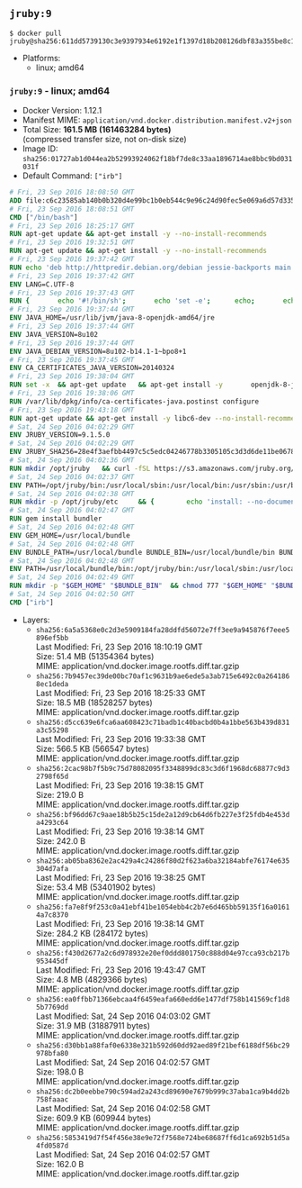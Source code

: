 ## `jruby:9`

```console
$ docker pull jruby@sha256:611dd5739130c3e9397934e6192e1f1397d18b208126dbf83a355be8c12ea86a
```

-	Platforms:
	-	linux; amd64

### `jruby:9` - linux; amd64

-	Docker Version: 1.12.1
-	Manifest MIME: `application/vnd.docker.distribution.manifest.v2+json`
-	Total Size: **161.5 MB (161463284 bytes)**  
	(compressed transfer size, not on-disk size)
-	Image ID: `sha256:01727ab1d044ea2b52993924062f18bf7de8c33aa1896714ae8bbc9bd031031f`
-	Default Command: `["irb"]`

```dockerfile
# Fri, 23 Sep 2016 18:08:50 GMT
ADD file:c6c23585ab140b0b320d4e99bc1b0eb544c9e96c24d90fec5e069a6d57d335ca in / 
# Fri, 23 Sep 2016 18:08:51 GMT
CMD ["/bin/bash"]
# Fri, 23 Sep 2016 18:25:17 GMT
RUN apt-get update && apt-get install -y --no-install-recommends 		ca-certificates 		curl 		wget 	&& rm -rf /var/lib/apt/lists/*
# Fri, 23 Sep 2016 19:32:51 GMT
RUN apt-get update && apt-get install -y --no-install-recommends 		bzip2 		unzip 		xz-utils 	&& rm -rf /var/lib/apt/lists/*
# Fri, 23 Sep 2016 19:37:42 GMT
RUN echo 'deb http://httpredir.debian.org/debian jessie-backports main' > /etc/apt/sources.list.d/jessie-backports.list
# Fri, 23 Sep 2016 19:37:42 GMT
ENV LANG=C.UTF-8
# Fri, 23 Sep 2016 19:37:43 GMT
RUN { 		echo '#!/bin/sh'; 		echo 'set -e'; 		echo; 		echo 'dirname "$(dirname "$(readlink -f "$(which javac || which java)")")"'; 	} > /usr/local/bin/docker-java-home 	&& chmod +x /usr/local/bin/docker-java-home
# Fri, 23 Sep 2016 19:37:44 GMT
ENV JAVA_HOME=/usr/lib/jvm/java-8-openjdk-amd64/jre
# Fri, 23 Sep 2016 19:37:44 GMT
ENV JAVA_VERSION=8u102
# Fri, 23 Sep 2016 19:37:44 GMT
ENV JAVA_DEBIAN_VERSION=8u102-b14.1-1~bpo8+1
# Fri, 23 Sep 2016 19:37:45 GMT
ENV CA_CERTIFICATES_JAVA_VERSION=20140324
# Fri, 23 Sep 2016 19:38:04 GMT
RUN set -x 	&& apt-get update 	&& apt-get install -y 		openjdk-8-jre-headless="$JAVA_DEBIAN_VERSION" 		ca-certificates-java="$CA_CERTIFICATES_JAVA_VERSION" 	&& rm -rf /var/lib/apt/lists/* 	&& [ "$JAVA_HOME" = "$(docker-java-home)" ]
# Fri, 23 Sep 2016 19:38:06 GMT
RUN /var/lib/dpkg/info/ca-certificates-java.postinst configure
# Fri, 23 Sep 2016 19:43:18 GMT
RUN apt-get update && apt-get install -y libc6-dev --no-install-recommends && rm -rf /var/lib/apt/lists/*
# Sat, 24 Sep 2016 04:02:29 GMT
ENV JRUBY_VERSION=9.1.5.0
# Sat, 24 Sep 2016 04:02:29 GMT
ENV JRUBY_SHA256=28e4f3aefbb4497c5c5edc04246778b3305105c3d3d6de11be067826cc5bb766
# Sat, 24 Sep 2016 04:02:36 GMT
RUN mkdir /opt/jruby   && curl -fSL https://s3.amazonaws.com/jruby.org/downloads/${JRUBY_VERSION}/jruby-bin-${JRUBY_VERSION}.tar.gz -o /tmp/jruby.tar.gz   && echo "$JRUBY_SHA256 /tmp/jruby.tar.gz" | sha256sum -c -   && tar -zx --strip-components=1 -f /tmp/jruby.tar.gz -C /opt/jruby   && rm /tmp/jruby.tar.gz   && update-alternatives --install /usr/local/bin/ruby ruby /opt/jruby/bin/jruby 1
# Sat, 24 Sep 2016 04:02:37 GMT
ENV PATH=/opt/jruby/bin:/usr/local/sbin:/usr/local/bin:/usr/sbin:/usr/bin:/sbin:/bin
# Sat, 24 Sep 2016 04:02:38 GMT
RUN mkdir -p /opt/jruby/etc 	&& { 		echo 'install: --no-document'; 		echo 'update: --no-document'; 	} >> /opt/jruby/etc/gemrc
# Sat, 24 Sep 2016 04:02:47 GMT
RUN gem install bundler
# Sat, 24 Sep 2016 04:02:48 GMT
ENV GEM_HOME=/usr/local/bundle
# Sat, 24 Sep 2016 04:02:48 GMT
ENV BUNDLE_PATH=/usr/local/bundle BUNDLE_BIN=/usr/local/bundle/bin BUNDLE_SILENCE_ROOT_WARNING=1 BUNDLE_APP_CONFIG=/usr/local/bundle
# Sat, 24 Sep 2016 04:02:48 GMT
ENV PATH=/usr/local/bundle/bin:/opt/jruby/bin:/usr/local/sbin:/usr/local/bin:/usr/sbin:/usr/bin:/sbin:/bin
# Sat, 24 Sep 2016 04:02:49 GMT
RUN mkdir -p "$GEM_HOME" "$BUNDLE_BIN" 	&& chmod 777 "$GEM_HOME" "$BUNDLE_BIN"
# Sat, 24 Sep 2016 04:02:50 GMT
CMD ["irb"]
```

-	Layers:
	-	`sha256:6a5a5368e0c2d3e5909184fa28ddfd56072e7ff3ee9a945876f7eee5896ef5bb`  
		Last Modified: Fri, 23 Sep 2016 18:10:19 GMT  
		Size: 51.4 MB (51354364 bytes)  
		MIME: application/vnd.docker.image.rootfs.diff.tar.gzip
	-	`sha256:7b9457ec39de00bc70af1c9631b9ae6ede5a3ab715e6492c0a2641868ec1deda`  
		Last Modified: Fri, 23 Sep 2016 18:25:33 GMT  
		Size: 18.5 MB (18528257 bytes)  
		MIME: application/vnd.docker.image.rootfs.diff.tar.gzip
	-	`sha256:d5cc639e6fca6aa608423c71badb1c40bacbd0b4a1bbe563b439d831a3c55298`  
		Last Modified: Fri, 23 Sep 2016 19:33:38 GMT  
		Size: 566.5 KB (566547 bytes)  
		MIME: application/vnd.docker.image.rootfs.diff.tar.gzip
	-	`sha256:2cac98b7f5b9c75d78082095f3348899dc83c3d6f1968dc68877c9d32798f65d`  
		Last Modified: Fri, 23 Sep 2016 19:38:15 GMT  
		Size: 219.0 B  
		MIME: application/vnd.docker.image.rootfs.diff.tar.gzip
	-	`sha256:bf96dd67c9aae18b5b25c15de2a12d9cb64d6fb227e3f25fdb4e453da4293c64`  
		Last Modified: Fri, 23 Sep 2016 19:38:14 GMT  
		Size: 242.0 B  
		MIME: application/vnd.docker.image.rootfs.diff.tar.gzip
	-	`sha256:ab05ba8362e2ac429a4c24286f80d2f623a6ba32184abfe76174e635304d7afa`  
		Last Modified: Fri, 23 Sep 2016 19:38:25 GMT  
		Size: 53.4 MB (53401902 bytes)  
		MIME: application/vnd.docker.image.rootfs.diff.tar.gzip
	-	`sha256:fa7e8f9f253c0a41ebf41be1054ebb4c2b7e6d465bb59135f16a01614a7c8370`  
		Last Modified: Fri, 23 Sep 2016 19:38:14 GMT  
		Size: 284.2 KB (284172 bytes)  
		MIME: application/vnd.docker.image.rootfs.diff.tar.gzip
	-	`sha256:f430d2677a2c6d978932e20ef0ddd801750c888d04e97cca93cb217b953445df`  
		Last Modified: Fri, 23 Sep 2016 19:43:47 GMT  
		Size: 4.8 MB (4829366 bytes)  
		MIME: application/vnd.docker.image.rootfs.diff.tar.gzip
	-	`sha256:ea0ffbb71366ebcaa4f6459eafa660edd6e1477df758b141569cf1d85b7769dd`  
		Last Modified: Sat, 24 Sep 2016 04:03:02 GMT  
		Size: 31.9 MB (31887911 bytes)  
		MIME: application/vnd.docker.image.rootfs.diff.tar.gzip
	-	`sha256:d30bb1a88faf0e6338e321b592d60dd92aed89f21bef6188df56bc29978bfa80`  
		Last Modified: Sat, 24 Sep 2016 04:02:57 GMT  
		Size: 198.0 B  
		MIME: application/vnd.docker.image.rootfs.diff.tar.gzip
	-	`sha256:dc2b0eebbe790c594ad2a243cd89690e7679b999c37aba1ca9b4dd2b758faaac`  
		Last Modified: Sat, 24 Sep 2016 04:02:58 GMT  
		Size: 609.9 KB (609944 bytes)  
		MIME: application/vnd.docker.image.rootfs.diff.tar.gzip
	-	`sha256:5853419d7f54f456e38e9e72f7568e724be68687ff6d1ca692b51d5a4fd0587d`  
		Last Modified: Sat, 24 Sep 2016 04:02:57 GMT  
		Size: 162.0 B  
		MIME: application/vnd.docker.image.rootfs.diff.tar.gzip
